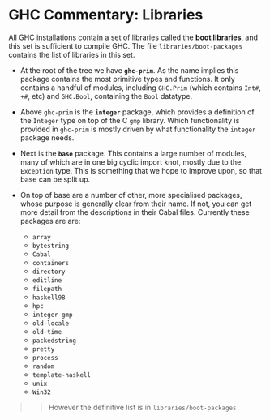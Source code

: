 # GHC Commentary: Libraries


All GHC installations contain a set of libraries called the **boot libraries**, and this set is sufficient to compile GHC. The file `libraries/boot-packages` contains the list of libraries in this set.

- At the root of the tree we have **`ghc-prim`**. As the name implies this package contains the most primitive types and functions. It only contains a handful of modules, including `GHC.Prim` (which contains `Int#`, `+#`, etc) and `GHC.Bool`, containing the `Bool` datatype.

- Above `ghc-prim` is the **`integer`** package, which provides a definition of the `Integer` type on top of the C `gmp` library. Which functionality is provided in `ghc-prim` is mostly driven by what functionality the `integer` package needs.

- Next is the **`base`** package. This contains a large number of modules, many of which are in one big cyclic import knot, mostly due to the `Exception` type. This is something that we hope to improve upon, so that base can be split up.

- On top of base are a number of other, more specialised packages, whose purpose is generally clear from their name. If not, you can get more detail from the descriptions in their Cabal files.  Currently these packages are are:

  - `array`
  - `bytestring`
  - `Cabal`
  - `containers`
  - `directory`
  - `editline`
  - `filepath`
  - `haskell98`
  - `hpc`
  - `integer-gmp`
  - `old-locale`
  - `old-time`
  - `packedstring`
  - `pretty`
  - `process`
  - `random`
  - `template-haskell`
  - `unix`
  - `Win32`

> >
> > However the definitive list is in `libraries/boot-packages`